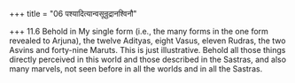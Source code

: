 +++
title = "06 पश्यादित्यान्वसून्रुद्रानश्विनौ"

+++
11.6 Behold in My single form (i.e., the many forms in the one form
revealed to Arjuna), the twelve Adityas, eight Vasus, eleven Rudras, the
two Asvins and forty-nine Maruts. This is just illustrative. Behold all
those things directly perceived in this world and those described in the
Sastras, and also many marvels, not seen before in all the worlds and in
all the Sastras.
